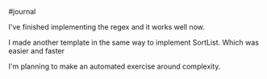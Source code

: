 #journal 

I've finished implementing the regex and it works well now. 

I made another template in the same way to implement SortList. Which was easier and faster

I'm planning to make an automated exercise around complexity. 